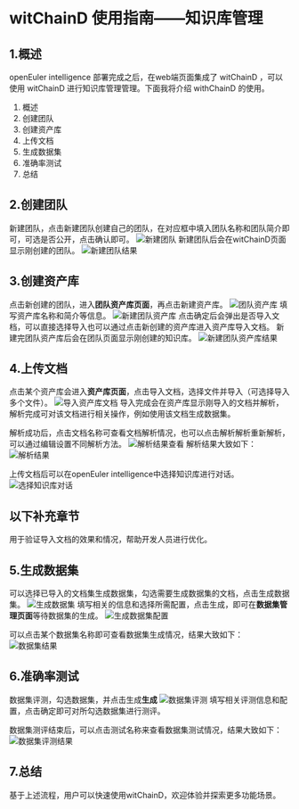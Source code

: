 # witChainD 使用指南——知识库管理

## 1.概述

openEuler intelligence 部署完成之后，在web端页面集成了 witChainD ，可以使用 witChainD 进行知识库管理管理。下面我将介绍 withChainD 的使用。

1. 概述
2. 创建团队
3. 创建资产库
4. 上传文档
5. 生成数据集
6. 准确率测试
7. 总结

## 2.创建团队

新建团队，点击新建团队创建自己的团队，在对应框中填入团队名称和团队简介即可，可选是否公开，点击确认即可。
![新建团队](./pictures/新建团队.png)
新建团队后会在witChainD页面显示刚创建的团队。
![新建团队结果](./pictures/新建团队结果.png)

## 3.创建资产库

点击新创建的团队，进入**团队资产库页面**，再点击新建资产库。
![团队资产库](./pictures/团队资产库.png)
填写资产库名称和简介等信息。
![新建团队资产库](./pictures/新建团队资产库.png)
点击确定后会弹出是否导入文档，可以直接选择导入也可以通过点击新创建的资产库进入资产库导入文档。
新建完团队资产库后会在团队页面显示刚创建的知识库。
![新建团队资产库结果](./pictures/新建团队资产库结果.png)

## 4.上传文档

点击某个资产库会进入**资产库页面**，点击导入文档，选择文件并导入（可选择导入多个文件）。
![导入资产库文档](./pictures/导入资产库文档.png)
导入完成会在资产库显示刚导入的文档并解析，解析完成可对该文档进行相关操作，例如使用该文档生成数据集。

解析成功后，点击文档名称可查看文档解析情况，也可以点击解析解析重新解析，可以通过编辑设置不同解析方法。
![解析结果查看](./pictures/解析结果查看.png)
解析结果大致如下：
![解析结果](./pictures/解析结果.png)

上传文档后可以在openEuler intelligence中选择知识库进行对话。
![选择知识库对话](./pictures/选择知识库对话.png)

## 以下补充章节

用于验证导入文档的效果和情况，帮助开发人员进行优化。

## 5.生成数据集

可以选择已导入的文档集生成数据集，勾选需要生成数据集的文档，点击生成数据集。
![生成数据集](./pictures/生成数据集.png)
填写相关的信息和选择所需配置，点击生成，即可在**数据集管理页面**等待数据集的生成。
![生成数据集配置](./pictures/生成数据集配置.png)

可以点击某个数据集名称即可查看数据集生成情况，结果大致如下：
![数据集结果](./pictures/数据集结果.png)

## 6.准确率测试

数据集评测，勾选数据集，并点击生成**生成**
![数据集评测](./pictures/数据集评测.png)
填写相关评测信息和配置，点击确定即可对所勾选数据集进行测评。

数据集测评结束后，可以点击测试名称来查看数据集测试情况，结果大致如下：
![数据集评测结果](./pictures/数据集评测结果.png)

## 7.总结

基于上述流程，用户可以快速使用witChainD，欢迎体验并探索更多功能场景。
